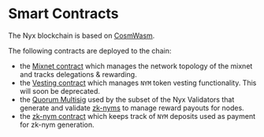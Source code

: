 # Smart Contracts

The Nyx blockchain is based on [CosmWasm](https://cosmwasm.com/).

The following contracts are deployed to the chain:
* the [Mixnet contract](./mixnet-contract.md) which manages the network topology of the mixnet and tracks delegations & rewarding.
* the [Vesting contract](./vesting-contract.md) which manages `NYM` token vesting functionality. This will soon be deprecated.
* the [Quorum Multisig](./multisig.md) used by the subset of the Nyx Validators that generate and validate [zk-nyms](../../cryptography/zk-nym) to manage reward payouts for nodes.
* the [zk-nym contract](./ecash.md) which keeps track of `NYM` deposits used as payment for zk-nym generation.
